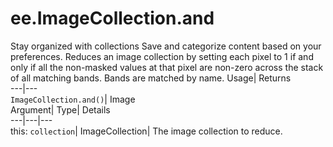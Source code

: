  
#  ee.ImageCollection.and 
Stay organized with collections  Save and categorize content based on your preferences. 
Reduces an image collection by setting each pixel to 1 if and only if all the non-masked values at that pixel are non-zero across the stack of all matching bands. Bands are matched by name. Usage| Returns  
---|---  
`ImageCollection.and()`| Image  
Argument| Type| Details  
---|---|---  
this: `collection`| ImageCollection| The image collection to reduce.  
